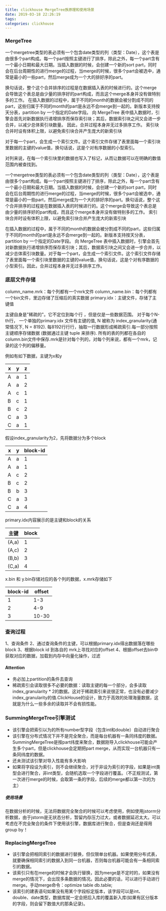```yaml
---
title: clickhouse MergeTree族原理和使用场景
date: 2019-03-18 22:26:19
tags:
categories: clickhouse
---
```

### MergeTree
一个mergetree类型的表必须有一个包含date类型的列（类型：Date），这个表是由很多个part构成。每一个part按照主键进行了排序，除此之外，每一个part含有一个最小日期和最大日期。当插入数据的时候，会创建一个新的sort part，同时会在后台周期性的进行merge的过程，当merge的时候，很多个part会被选中，通常是最小的一些part，然后merge成为一个大的排好序的part。

换句话说，整个这个合并排序的过程是在数据插入表的时候进行的。这个merge会导致这个表总是由少量的排序好的part构成，而且这个merge本身并没有做特别多的工作。
 在插入数据的过程中，属于不同的month的数据会被分割成不同的part，这些归属于不同的month的part是永远不会merge到一起的。新版本支持按天分表，partition by 一个指定的Date字段。
 向 MergeTree 表中插入数据时，引擎会首先对新数据执行递增排序而保存索引块；其后，数据索引块之间又会进一步合并，以减少总体索引块数量。 因此，合并过程本身并无过多排序工作。
 索引块合并时设有体积上限，以避免索引块合并产生庞大的新索引块

对于每一个part，会生成一个索引文件。这个索引文件存储了表里面每一个索引块里数据的主键的value值，换句话说，这是个对有序数据的小型索引。

  对列来说，在每一个索引块里的数据也写入了标记，从而让数据可以在明确的数值范围内被查找到。
  
  
一个mergetree类型的表必须有一个包含date类型的列（类型：Date），这个表是由很多个part构成。每一个part按照主键进行了排序，除此之外，每一个part含有一个最小日期和最大日期。当插入数据的时候，会创建一个新的sort part，同时会在后台周期性的进行merge的过程，当merge的时候，很多个part会被选中，通常是最小的一些part，然后merge成为一个大的排好序的part。换句话说，整个这个合并排序的过程是在数据插入表的时候进行的。这个merge会导致这个表总是由少量的排序好的part构成，而且这个merge本身并没有做特别多的工作。 索引块合并时设有体积上限，以避免索引块合并产生庞大的新索引块

在插入数据的过程中，属于不同的month的数据会被分割成不同的part，这些归属于不同的month的part是永远不会merge到一起的。新版本支持按天分表，partition by 一个指定的Date字段。 向 MergeTree 表中插入数据时，引擎会首先对新数据执行递增排序而保存索引块；其后，数据索引块之间又会进一步合并，以减少总体索引块数量。对于每一个part，会生成一个索引文件。这个索引文件存储了表里面每一个索引块里数据的主键的value值，换句话说，这是个对有序数据的小型索引。因此，合并过程本身并无过多排序工作。

### 底层文件存储

column_name.mrk：每个列都有一个mrk文件
column_name.bin：每个列都有一个bin文件，里边存储了压缩后的真实数据
primary.idx：主键文件，存储了主键值

主键自身是"稀疏的"。它不定位到每个行 ，但是仅是一些数据范围。 对于每个N-th行， 一个单独的primary.idx 文件有主键的值, N 被称为 index_granularity(通常情况下, N = 8192). 每8192⾏行行，抽取一行数据形成稀疏索引.每一部分按照主键顺序存储数据 (数据通过主键 tuple 来排序). 所有的表的列都在各自的column.bin文件中保存.mrk是针对每个列的，对每个列来说，都有一个mrk，记录的这个列的偏移量。

例如有如下数据，主键为x和y

x | y | z
---|---|---
A | a  | 1
A | a  | 2 
A | c  | 1
B | c  | 1
B | c  | 2
C | a  | 3 
C | a  | 1 

假设index_granularity为2，先将数据分为多个block

x | y | block-id
---|---|---
A | a | 1
A | a | 1
A | c | 2
B | c | 2
B | b | 3
C | a | 3
C | a | 4  

primary.idx内容展示的是主键和block的关系

主键 | block
---|---
(A,a) | 1
(A,c) | 2
(B,b) | 3
(C,a) | 4


x.bin 和 y.bin存储对应的各个列的数据，x.mrk存储如下

block-id | offset
---|---
1 | 1-3
2 | 4-9
3 | 10-30

### 查询过程

1、查询条件
2、通过查询条件的主键，可以根据primary.idx得出数据落在哪些block
3、根据block id 到各自的 mrk上寻找对应的offset
4、根据offset去bin中获取对应的数据，加载到内存中向量化操作，过滤



#### Attention
* 务必加上partition的条件去查询
* 稀疏索引会读取很多不必要的数据：读取主键的每一个部分，会多读取index_granularity * 2的数据。这对于稀疏索引来说很正常，也没有必要减少index_granularity的值.ClickHouse的设计，致力于高效的处理海量数据，这就是为什么一些多余的读取并不会有损性能。


  
### SummingMergeTree引擎测试
* 该引擎会把索引以为的所有number型字段（包含int和double）自动进行聚合
* 该引擎在分布式情况下并不是完全聚合，而是每台机器有一条同纬度的数据。SummingMergeTree是按part纬度来聚合，数据刚导入clickhouse可能会产生多个part，但是clickhouse会定期把part merge，从而实现一台机器只有一条同纬度的数据。
* 还未测试该引擎对导入性能有多大影响
* 如果将字段设为索引，则不会继续聚合，对于非设为索引的字段，如果是int类型会进行聚合，非int类型，会随机选取一个字段进行覆盖。（不正规测试，第一次进行merge的时候，会取第一条的字段，后续的merge都以第一次的为主）

##### 使用场景
在数据分析的时候，无法将数据完全聚合的时候可以考虑使用，例如使用jstorm分析数据，由于jstorm是无状态分析，暂留内存压力过大，或者数据延迟太大。可以考虑在不完全聚合的条件下使用该引擎，数据库进行聚合，但是查询还是得用group by！

### ReplacingMergeTree
* 该引擎会把相同索引的数据进行替换，但仅限单台机器。如果使用分布式表，就要确保相同索引的数据入到同一台机器，否则每台机器可能会有一条相同索引的数据。
* 该索引只有在merge的时候才会执行替换，因为merge是不定时的，如果没有merge的情况下，会出现多条数据的情况。因此必要的话，可以进行手动进行merge。手动merge命令：optimize table db.table;
* 该索引的建表语句如果没有用某个字段标定版本，该字段可以是int、double、date类型，数据库就一定会把后入库的覆盖新入库(如果有区分版本的字段，则会留下数值大的那条记录)。